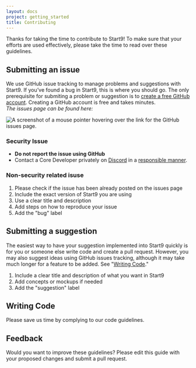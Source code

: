 ```yaml
---
layout: docs
project: getting_started
title: Contributing
---
```


Thanks for taking the time to contribute to Start9! To make sure that your efforts are used effectively, please take the time to read over these guidelines.

## Submitting an issue 
We use GitHub issue tracking to manage problems and suggestions with Start9. If you’ve found a bug in Start9, this is where you should go. The only prerequisite for submiting a problem or suggestion is to [create a free GitHub account](https://github.com/join). Creating a GitHub account is free and takes minutes.   
*The issues page can be found here:* 

![A screenshot of a mouse pointer hovering over the link for the GitHub issues page.](https://i.imgur.com/xfGsft6.png)

### Security Issue 
- **Do not report the issue using GitHub**
- Contact a Core Developer privately on [Discord](https://discord.gg/6cpvxBS) in a [responsible manner](https://en.wikipedia.org/wiki/Responsible_disclosure).

### Non-security related isuse 
1. Please check if the issue has been already posted on the issues page 
2. Include the exact version of Start9 you are using 
3. Use a clear title and description 
4. Add steps on how to reproduce your issue 
5. Add the "bug" label 

## Submitting a suggestion 
The easiest way to have your suggestion implemented into Start9 quickly is for you or someone else write code and create a pull request. However, you may also suggest ideas using GitHub issues tracking, although it may take much longer for a feature to be added. See "[Writing Code](#writing-code)."
1. Include a clear title and description of what you want in Start9
2. Add concepts or mockups if needed
3. Add the "suggestion" label

## Writing Code 
Please save us time by complying to our code guidelines.

<!-- ## Translating Start9 
Localization is important for Start9 to grow! Here’s how you can help. 
**SECTION TBD**: for now, use #start9 on the [Start9 Discord](https://discord.gg/6cpvxBS). -->

## Feedback 
Would you want to improve these guidelines? Please edit this guide with your proposed changes and submit a pull request.